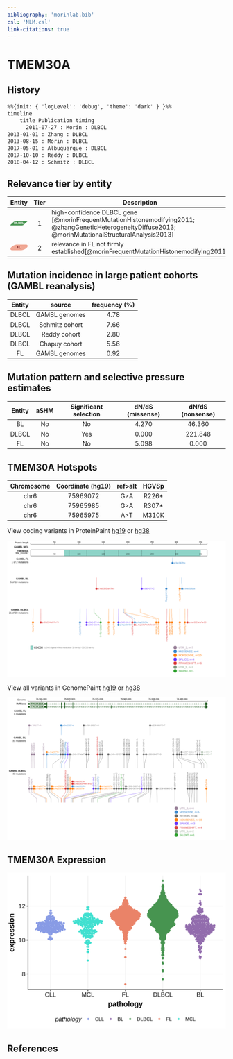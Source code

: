 ```yaml
---
bibliography: 'morinlab.bib'
csl: 'NLM.csl'
link-citations: true
---
```

# TMEM30A

## History
```mermaid
%%{init: { 'logLevel': 'debug', 'theme': 'dark' } }%%
timeline
    title Publication timing
      2011-07-27 : Morin : DLBCL
2013-01-01 : Zhang : DLBCL
2013-08-15 : Morin : DLBCL
2017-05-01 : Albuquerque : DLBCL
2017-10-10 : Reddy : DLBCL
2018-04-12 : Schmitz : DLBCL
```

## Relevance tier by entity

|Entity|Tier|Description                           |
|:------:|:----:|--------------------------------------|
|![DLBCL](images/icons/DLBCL_tier1.png) |1   |high-confidence DLBCL gene            [@morinFrequentMutationHistonemodifying2011; @zhangGeneticHeterogeneityDiffuse2013; @morinMutationalStructuralAnalysis2013]|
|![FL](images/icons/FL_tier2.png)    |2   |relevance in FL not firmly established[@morinFrequentMutationHistonemodifying2011]|

## Mutation incidence in large patient cohorts (GAMBL reanalysis)

|Entity|source               |frequency (%)|
|:------:|:---------------------:|:-------------:|
|DLBCL |GAMBL genomes        |4.78         |
|DLBCL |Schmitz cohort       |7.66         |
|DLBCL |Reddy cohort         |2.80         |
|DLBCL |Chapuy cohort        |5.56         |
|FL    |GAMBL genomes        |0.92         |

## Mutation pattern and selective pressure estimates

|Entity|aSHM|Significant selection|dN/dS (missense)|dN/dS (nonsense)|
|:------:|:----:|:---------------------:|:----------------:|:----------------:|
|BL    |No  |No                   |4.270           | 46.360         |
|DLBCL |No  |Yes                  |0.000           |221.848         |
|FL    |No  |No                   |5.098           |  0.000         |



## TMEM30A Hotspots

| Chromosome |Coordinate (hg19) | ref>alt | HGVSp | 
 | :---:| :---: | :--: | :---: |
| chr6 | 75969072 | G>A | R226* |
| chr6 | 75965985 | G>A | R307* |
| chr6 | 75965975 | A>T | M310K |

View coding variants in ProteinPaint [hg19](https://morinlab.github.io/LLMPP/GAMBL/TMEM30A_protein.html)  or [hg38](https://morinlab.github.io/LLMPP/GAMBL/TMEM30A_protein_hg38.html)

![](images/proteinpaint/TMEM30A_NM_018247.svg)

View all variants in GenomePaint [hg19](https://morinlab.github.io/LLMPP/GAMBL/TMEM30A.html)  or [hg38](https://morinlab.github.io/LLMPP/GAMBL/TMEM30A_hg38.html)

![](images/proteinpaint/TMEM30A.svg)


## TMEM30A Expression
![](images/gene_expression/TMEM30A_by_pathology.svg)
<!-- ORIGIN: morinFrequentMutationHistonemodifying2011 -->
<!-- DLBCL: morinFrequentMutationHistonemodifying2011 -->
<!-- FL: morinFrequentMutationHistonemodifying2011 -->
## References
